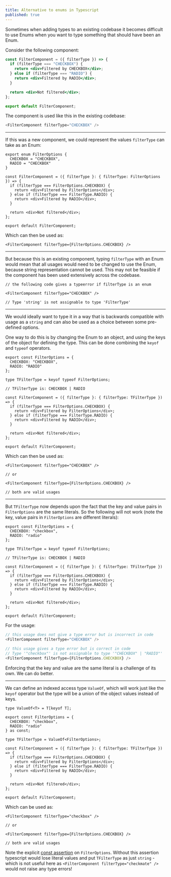 ```yaml
---
title: Alternative to enums in Typescript
published: true
---
```


Sometimes when adding types to an existing codebase it becomes difficult to use Enums when you want to type something that should have been an Enum.

Consider the following component:

```jsx
const FilterComponent = ({ filterType }) => {
  if (filterType === "CHECKBOX") {
    return <div>Filtered by CHECKBOX</div>;
  } else if (filterType === "RADIO") {
    return <div>Filtered by RADIO</div>;
  }

  return <div>Not filtered</div>;
};

export default FilterComponent;
```

The component is used like this in the existing codebase:

```js
<FilterComponent filterType="CHECKBOX" />
```

---

If this was a new component, we could represent the values `filterType` can take as an Enum:

```tsx
export enum FilterOptions {
  CHECKBOX = "CHECKBOX",
  RADIO = "CHECKBOX"
}

const FilterComponent = ({ filterType }: { filterType: FilterOptions }) => {
  if (filterType === FilterOptions.CHECKBOX) {
    return <div>Filtered by FilterOptions</div>;
  } else if (filterType === FilterType.RADIO) {
    return <div>Filtered by RADIO</div>;
  }

  return <div>Not filtered</div>;
};

export default FilterComponent;
```

Which can then be used as:

```tsx
<FilterComponent filterType={FilterOptions.CHECKBOX} />
```

---

But because this is an existing component, typing `filterType` with an Enum would mean that all usages would need to be changed to use the Enum, because string representation cannot be used. This may not be feasible if the component has been used extensively across the codebase.

```tsx
// the following code gives a typeerror if filterType is an enum

<FilterComponent filterType="CHECKBOX" />

// Type 'string' is not assignable to type 'FilterType'
```

---

We would ideally want to type it in a way that is backwards compatible with usage as a `string` and can also be used as a choice between some pre-defined options.

One way to do this is by changing the Enum to an object, and using the keys of the object for defining the type. This can be done combining the `keyof` and `typeof` operators.

```tsx
export const FilterOptions = {
  CHECKBOX: "CHECKBOX",
  RADIO: "RADIO"
};

type TFilterType = keyof typeof FilterOptions;

// TFilterType is: CHECKBOX | RADIO

const FilterComponent = ({ filterType }: { filterType: TFilterType }) => {
  if (filterType === FilterOptions.CHECKBOX) {
    return <div>Filtered by FilterOptions</div>;
  } else if (filterType === FilterType.RADIO) {
    return <div>Filtered by RADIO</div>;
  }

  return <div>Not filtered</div>;
};

export default FilterComponent;
```

Which can then be used as:

```tsx
<FilterComponent filterType="CHECKBOX" />

// or

<FilterComponent filterType={FilterOptions.CHECKBOX} />

// both are valid usages
```

---

But `TFilterType` now depends upon the fact that the key and value pairs in `FilterOptions` are the same literals. So the following will not work (note the key, value pairs in `FilterOptions` are different literals):

```tsx
export const FilterOptions = {
  CHECKBOX: "checkbox",
  RADIO: "radio"
};

type TFilterType = keyof typeof FilterOptions;

// TFilterType is: CHECKBOX | RADIO

const FilterComponent = ({ filterType }: { filterType: TFilterType }) => {
  if (filterType === FilterOptions.CHECKBOX) {
    return <div>Filtered by FilterOptions</div>;
  } else if (filterType === FilterType.RADIO) {
    return <div>Filtered by RADIO</div>;
  }

  return <div>Not filtered</div>;
};

export default FilterComponent;
```

For the usage:

```js
// this usage does not give a type error but is incorrect in code
<FilterComponent filterType="CHECKBOX" />

// this usage gives a type error but is correct in code
// Type '"checkbox"' is not assignable to type '"CHECKBOX" | "RADIO"'
<FilterComponent filterType={FilterOptions.CHECKBOX} />
```

Enforcing that the key and value are the same literal is a challenge of its own. We can do better.

---

We can define an indexed access type `ValueOf`, which will work just like the `keyof` operator but the type will be a union of the object values instead of keys.

```tsx
type ValueOf<T> = T[keyof T];

export const FilterOptions = {
  CHECKBOX: "checkbox",
  RADIO: "radio"
} as const;

type TFilterType = ValueOf<FilterOptions>;

const FilterComponent = ({ filterType }: { filterType: TFilterType }) => {
  if (filterType === FilterOptions.CHECKBOX) {
    return <div>Filtered by FilterOptions</div>;
  } else if (filterType === FilterType.RADIO) {
    return <div>Filtered by RADIO</div>;
  }

  return <div>Not filtered</div>;
};

export default FilterComponent;
```

Which can be used as:

```tsx
<FilterComponent filterType="checkbox" />

// or

<FilterComponent filterType={FilterOptions.CHECKBOX} />

// both are valid usages
```

Note the explicit [const assertion](https://www.typescriptlang.org/docs/handbook/release-notes/typescript-3-4.html#const-assertions) on `FilterOptions`. Without this assertion typescript would lose literal values and put `TFilterType` as just `string` - which is not useful here as `<FilterComponent filterType="checkmate" />` would not raise any type errors!
